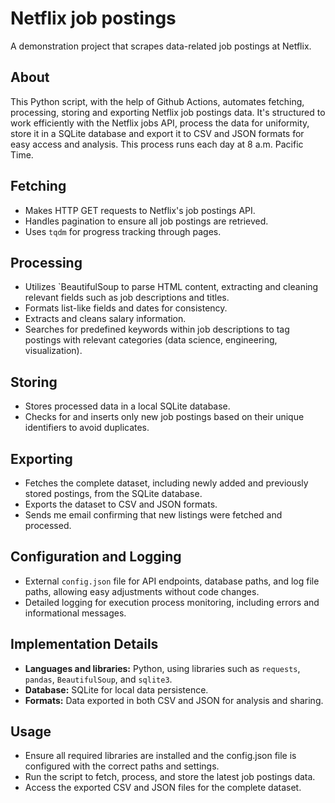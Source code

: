 # Netflix job postings
A demonstration project that scrapes data-related job postings at Netflix. 

## About
This Python script, with the help of Github Actions, automates fetching, processing, storing and exporting Netflix job postings data. It's structured to work efficiently with the Netflix jobs API, process the data for uniformity, store it in a SQLite database and export it to CSV and JSON formats for easy access and analysis. This process runs each day at 8 a.m. Pacific Time. 

## Fetching
- Makes HTTP GET requests to Netflix's job postings API.
- Handles pagination to ensure all job postings are retrieved.
- Uses `tqdm` for progress tracking through pages.

## Processing
- Utilizes `BeautifulSoup    to parse HTML content, extracting and cleaning relevant fields such as job descriptions and titles.
- Formats list-like fields and dates for consistency.
- Extracts and cleans salary information.
- Searches for predefined keywords within job descriptions to tag postings with relevant categories (data science, engineering, visualization).

## Storing
- Stores processed data in a local SQLite database.
- Checks for and inserts only new job postings based on their unique identifiers to avoid duplicates.

## Exporting
- Fetches the complete dataset, including newly added and previously stored postings, from the SQLite database.
- Exports the dataset to CSV and JSON formats.
- Sends me email confirming that new listings were fetched and processed. 

## Configuration and Logging
- External `config.json` file for API endpoints, database paths, and log file paths, allowing easy adjustments without code changes.
- Detailed logging for execution process monitoring, including errors and informational messages.

## Implementation Details
- **Languages and libraries:** Python, using libraries such as `requests`, `pandas`, `BeautifulSoup`, and `sqlite3`.
- **Database:** SQLite for local data persistence.
- **Formats:** Data exported in both CSV and JSON for analysis and sharing.

## Usage
- Ensure all required libraries are installed and the config.json file is configured with the correct paths and settings.
- Run the script to fetch, process, and store the latest job postings data.
- Access the exported CSV and JSON files for the complete dataset.
